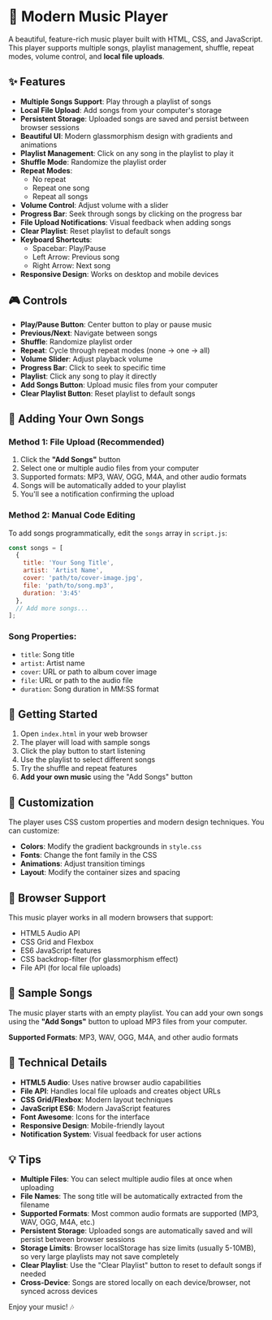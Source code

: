 # 🎵 Modern Music Player

A beautiful, feature-rich music player built with HTML, CSS, and JavaScript. This player supports multiple songs, playlist management, shuffle, repeat modes, volume control, and **local file uploads**.

## ✨ Features

- **Multiple Songs Support**: Play through a playlist of songs
- **Local File Upload**: Add songs from your computer's storage
- **Persistent Storage**: Uploaded songs are saved and persist between browser sessions
- **Beautiful UI**: Modern glassmorphism design with gradients and animations
- **Playlist Management**: Click on any song in the playlist to play it
- **Shuffle Mode**: Randomize the playlist order
- **Repeat Modes**: 
  - No repeat
  - Repeat one song
  - Repeat all songs
- **Volume Control**: Adjust volume with a slider
- **Progress Bar**: Seek through songs by clicking on the progress bar
- **File Upload Notifications**: Visual feedback when adding songs
- **Clear Playlist**: Reset playlist to default songs
- **Keyboard Shortcuts**:
  - Spacebar: Play/Pause
  - Left Arrow: Previous song
  - Right Arrow: Next song
- **Responsive Design**: Works on desktop and mobile devices

## 🎮 Controls

- **Play/Pause Button**: Center button to play or pause music
- **Previous/Next**: Navigate between songs
- **Shuffle**: Randomize playlist order
- **Repeat**: Cycle through repeat modes (none → one → all)
- **Volume Slider**: Adjust playback volume
- **Progress Bar**: Click to seek to specific time
- **Playlist**: Click any song to play it directly
- **Add Songs Button**: Upload music files from your computer
- **Clear Playlist Button**: Reset playlist to default songs

## 📁 Adding Your Own Songs

### Method 1: File Upload (Recommended)
1. Click the **"Add Songs"** button
2. Select one or multiple audio files from your computer
3. Supported formats: MP3, WAV, OGG, M4A, and other audio formats
4. Songs will be automatically added to your playlist
5. You'll see a notification confirming the upload

### Method 2: Manual Code Editing
To add songs programmatically, edit the `songs` array in `script.js`:

```javascript
const songs = [
  {
    title: 'Your Song Title',
    artist: 'Artist Name',
    cover: 'path/to/cover-image.jpg',
    file: 'path/to/song.mp3',
    duration: '3:45'
  },
  // Add more songs...
];
```

### Song Properties:
- `title`: Song title
- `artist`: Artist name
- `cover`: URL or path to album cover image
- `file`: URL or path to the audio file
- `duration`: Song duration in MM:SS format

## 🚀 Getting Started

1. Open `index.html` in your web browser
2. The player will load with sample songs
3. Click the play button to start listening
4. Use the playlist to select different songs
5. Try the shuffle and repeat features
6. **Add your own music** using the "Add Songs" button

## 🎨 Customization

The player uses CSS custom properties and modern design techniques. You can customize:

- **Colors**: Modify the gradient backgrounds in `style.css`
- **Fonts**: Change the font family in the CSS
- **Animations**: Adjust transition timings
- **Layout**: Modify the container sizes and spacing

## 📱 Browser Support

This music player works in all modern browsers that support:
- HTML5 Audio API
- CSS Grid and Flexbox
- ES6 JavaScript features
- CSS backdrop-filter (for glassmorphism effect)
- File API (for local file uploads)

## 🎯 Sample Songs

The music player starts with an empty playlist. You can add your own songs using the **"Add Songs"** button to upload MP3 files from your computer.

**Supported Formats**: MP3, WAV, OGG, M4A, and other audio formats

## 🔧 Technical Details

- **HTML5 Audio**: Uses native browser audio capabilities
- **File API**: Handles local file uploads and creates object URLs
- **CSS Grid/Flexbox**: Modern layout techniques
- **JavaScript ES6**: Modern JavaScript features
- **Font Awesome**: Icons for the interface
- **Responsive Design**: Mobile-friendly layout
- **Notification System**: Visual feedback for user actions

## 💡 Tips

- **Multiple Files**: You can select multiple audio files at once when uploading
- **File Names**: The song title will be automatically extracted from the filename
- **Supported Formats**: Most common audio formats are supported (MP3, WAV, OGG, M4A, etc.)
- **Persistent Storage**: Uploaded songs are automatically saved and will persist between browser sessions
- **Storage Limits**: Browser localStorage has size limits (usually 5-10MB), so very large playlists may not save completely
- **Clear Playlist**: Use the "Clear Playlist" button to reset to default songs if needed
- **Cross-Device**: Songs are stored locally on each device/browser, not synced across devices

Enjoy your music! 🎶 